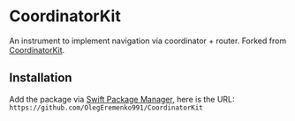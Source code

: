 # CoordinatorKit

An instrument to implement navigation via coordinator + router.
Forked from [CoordinatorKit](https://github.com/baevra/CoordinatorKit).

## Installation

Add the package via [Swift Package Manager](https://www.swift.org/package-manage/), here is the URL: `https://github.com/OlegEremenko991/CoordinatorKit`
